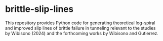 # brittle-slip-lines
This repository provides Python code for generating theoretical log-spiral and improved slip lines of brittle failure in tunneling relevant to the studies by Wibisono (2024) and the forthcoming works by Wibisono and Gutierrez.
